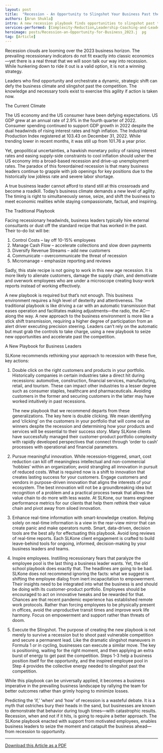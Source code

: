 ```yaml
---
layout: post
title:  "Recession - An Opportunity to Slingshot Your Business Past the Competition"
authors: [Arun Shukla]
intro: A new recession playbook finds opportunities to slingshot past the competition by taking control through five key actions. 
services-performed: [Complexity-Reduction,Leadership-Coaching-and-Leadership-Facilitation]
heroimage: posts/Recession-an-Opportunity-for-Business_2023.j  pg
tag: [Article]
---
```


Recession clouds are looming over the 2023 business horizon. The prevailing recessionary indicators do not fit exactly into classic economics—yet there is a real threat that we will soon talk our way into recession. While hunkering down to ride it out is a valid option, it is not a winning strategy.  

Leaders who find opportunity and orchestrate a dynamic, strategic shift can defy the business climate and slingshot past the competition. The knowledge and necessary tools exist to exercise this agility if action is taken now. 

The Current Climate 

The US economy and the US consumer have been defying expectations. US GDP grew at an annual rate of 2.9% in the fourth quarter of 2022. Consumer spending continued to support GDP growth in 2022 despite the dual headwinds of rising interest rates and high inflation. The Industrial Production Index registered at 103.43 on December 31, 2022. While trending lower in recent months, it was still up from 101.76 a year prior.  

Yet, geopolitical uncertainties, a hawkish monetary policy of raising interest rates and easing supply-side constraints to cool inflation should usher the US economy into a broad-based recession and drive-up unemployment rates. The paradox of this foreordained recession is that many business leaders continue to grapple with job openings for key positions due to the historically low jobless rate and severe labor shortage.  

A true business leader cannot afford to stand still at this crossroads and become a roadkill. Today’s business climate demands a new level of agility. The timing is right to simultaneously sense, seize, and shift the business to meet economic realities while staying compassionate, factual, and inspiring.  

The Traditional Playbook 

Facing recessionary headwinds, business leaders typically hire external consultants or dust off the standard recipe that has worked in the past. Their to-do list will be:  

1. Control Costs – lay off 10-15% employees 
2. Manage Cash Flow – accelerate collections and slow down payments
3. Diversify Revenue Streams – add new customers 
4. Communicate – overcommunicate the threat of recession 
5. Micromanage – emphasize reporting and reviews   

Sadly, this stale recipe is not going to work in this new age recession. It is more likely to alienate customers, damage the supply chain, and demotivate and overwork employees who are under a microscope creating busy-work reports instead of working effectively. 

A new playbook is required but that’s not enough. This business environment requires a high level of dexterity and attentiveness. The traditional playbook is like driving a car with an automatic transmission that eases operation and facilitates making adjustments—the radio, the AC—along the way. A new approach to the business environment is more like a stick shift transmission, requiring a higher degree of participation from an alert driver executing precision steering. Leaders can’t rely on the automatic but must grab the controls to take charge, using a new playbook to seize new opportunities and accelerate past the competition.    

A New Playbook for Business Leaders 

SLKone recommends rethinking your approach to recession with these five, key actions:

   1.  Double click on the right customers and products in your portfolio. Historically companies in certain industries take a direct hit during recessions: automotive, construction, financial services, manufacturing, retail, and tourism. These can impact other industries to a lesser degree such as consumer staples, healthcare and pharmaceuticals. Avoiding customers in the former and securing customers in the latter may have worked intuitively in past recessions. 
 
   
       The new playbook that we recommend departs from these generalizations. The key here is double clicking. We mean identifying and ‘clicking’ on the customers in your portfolio that will come out as winners despite the recession and determining how your products and services will be essential to their success story. Many SLKone clients have successfully managed their customer-product portfolio complexity with rapidly developed perspectives that connect through ‘order to cash’ processes with operational and financial parameters.  
    
   2. Pursue meaningful innovation. While recession-triggered, smart, cost reduction can kill off meaningless intellectual and non-commercial ‘hobbies’ within an organization; avoid strangling all innovation in pursuit of reduced costs. What is required now is a shift to innovation that creates lasting success for your customers. Engage customers and vendors in purpose-driven innovation that aligns the interests of your ecosystem. The best innovation will not be a groundbreaking idea but recognition of a problem and a practical process tweak that allows the value chain to do more with less waste. At SLKone, our teams engineer performance metrics for our clients that help them rethink their value chain and pivot away from siloed innovation.    
 
   3. Enhance real-time information with smart-knowledge creation. Relying solely on real-time information is a view in the rear-view mirror that can create panic and make operators numb. Smart, data-driven, decision tools are the best ally for effectuating this playbook. Avoid long reviews of real-time reports. Each SLKone client engagement is crafted to build leave-behind tools for ongoing, informed, decision-making by your business leaders and teams.  

   4. Inspire employees. Instilling recessionary fears that paralyze the employee pool is the last thing a business leader wants. Yet, the old school playbook does exactly that. The headlines are going to be bad. SLKone does not recommend ignoring the facts: what we suggest is shifting the employee dialog from inert incapacitation to empowerment. Their insights need to be integrated into what the business is and should be doing with its customer-product portfolio. Employees should be encouraged to act on innovative tweaks and be rewarded for that. Chances are that recent pandemic experience has established remote work protocols. Rather than forcing employees to be physically present in offices, avoid the unproductive transit times and improve work life harmony. Focus on empowerment and support rather than threats of doom. 

   5. Execute the Slingshot. The purpose of creating the new playbook is not merely to survive a recession but to shoot past vulnerable competition and secure a permanent lead. Like the dramatic slingshot maneuvers in Formula 1 or in cycling, businesses can execute a similar move. The key is positioning, waiting for the right moment, and then applying an extra burst of energy to get past the competition. Steps 1-3 help a business position itself for the opportunity, and the inspired employee pool in Step 4 provides the collective energy needed to slingshot past the competition.  

While this playbook can be universally applied, it becomes a business imperative in the prevailing business landscape by rallying the team for better outcomes rather than grimly hoping to minimize losses.  

Predicting the ‘if,’ ‘when’ and ‘how’ of recession is a wasteful debate. It is a myth that ostriches bury their heads in the sand, but businesses are known to demonstrate that behavior during tough times—with catastrophic results. Recession, when and not if it hits, is going to require a better approach. The SLKone playbook enacted with support from motivated employees, enables business leaders to seize the moment and catapult the business ahead—from recession to opportunity.  

___

<a href="https://slkone.com/files/SLKone_Article_Recession-an-Opportunity-for-Businesses_2023.pdf" class="btn-filled" target="_blank">Download this Article as a PDF</a>
